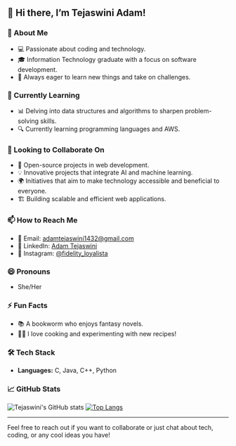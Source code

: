 ## 👋 Hi there, I’m Tejaswini Adam!

### 👀 About Me
- 💻 Passionate about coding and technology.
- 🎓 Information Technology graduate with a focus on software development.
- 🌟 Always eager to learn new things and take on challenges.

### 🌱 Currently Learning
- 📊 Delving into data structures and algorithms to sharpen problem-solving skills.
- 🔍 Currently learning programming languages and AWS.

### 💞️ Looking to Collaborate On
- 🔧 Open-source projects in web development.
- 💡 Innovative projects that integrate AI and machine learning.
- 🌍 Initiatives that aim to make technology accessible and beneficial to everyone.
- 🏗️ Building scalable and efficient web applications.

### 📫 How to Reach Me
- 📧 Email: [adamtejaswini1432@gmail.com](mailto:adamtejaswini1432@gmail.com)
- 💼 LinkedIn: [Adam Tejaswini](https://www.linkedin.com/in/adam-tejaswini-0a4728213)
- 📸 Instagram: [@fidelity_loyalista](https://www.instagram.com/fidelity_loyalista)

### 😄 Pronouns
- She/Her

### ⚡ Fun Facts
- 📚 A bookworm who enjoys fantasy novels.
- 👩‍🍳 I love cooking and experimenting with new recipes!

### 🛠️ Tech Stack
- **Languages:** C, Java, C++, Python

### 📈 GitHub Stats
![Tejaswini's GitHub stats](https://github-readme-stats.vercel.app/api?username=tejaswiniadam&show_icons=true&theme=radical)
[![Top Langs](https://github-readme-stats.vercel.app/api/top-langs/?username=tejaswiniadam&layout=compact&theme=radical)](https://github.com/tejaswiniadam/github-readme-stats)

---

Feel free to reach out if you want to collaborate or just chat about tech, coding, or any cool ideas you have!
